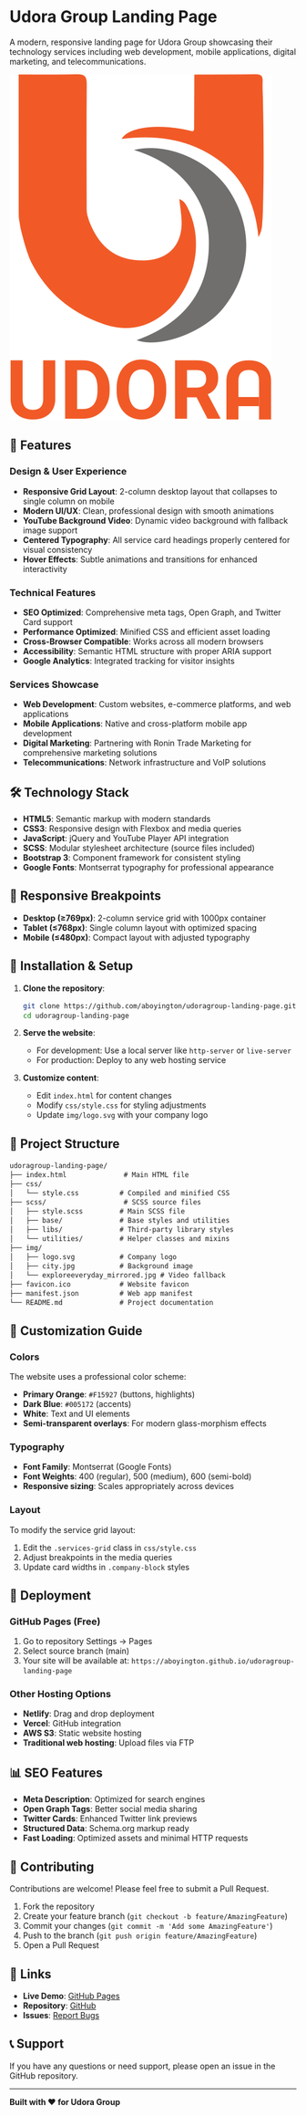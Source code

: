 # Udora Group Landing Page

A modern, responsive landing page for Udora Group showcasing their technology services including web development, mobile applications, digital marketing, and telecommunications.

![Udora Group](img/logo.svg)

## 🚀 Features

### Design & User Experience
- **Responsive Grid Layout**: 2-column desktop layout that collapses to single column on mobile
- **Modern UI/UX**: Clean, professional design with smooth animations
- **YouTube Background Video**: Dynamic video background with fallback image support
- **Centered Typography**: All service card headings properly centered for visual consistency
- **Hover Effects**: Subtle animations and transitions for enhanced interactivity

### Technical Features
- **SEO Optimized**: Comprehensive meta tags, Open Graph, and Twitter Card support
- **Performance Optimized**: Minified CSS and efficient asset loading
- **Cross-Browser Compatible**: Works across all modern browsers
- **Accessibility**: Semantic HTML structure with proper ARIA support
- **Google Analytics**: Integrated tracking for visitor insights

### Services Showcase
- **Web Development**: Custom websites, e-commerce platforms, and web applications
- **Mobile Applications**: Native and cross-platform mobile app development
- **Digital Marketing**: Partnering with Ronin Trade Marketing for comprehensive marketing solutions
- **Telecommunications**: Network infrastructure and VoIP solutions

## 🛠️ Technology Stack

- **HTML5**: Semantic markup with modern standards
- **CSS3**: Responsive design with Flexbox and media queries
- **JavaScript**: jQuery and YouTube Player API integration
- **SCSS**: Modular stylesheet architecture (source files included)
- **Bootstrap 3**: Component framework for consistent styling
- **Google Fonts**: Montserrat typography for professional appearance

## 📱 Responsive Breakpoints

- **Desktop (≥769px)**: 2-column service grid with 1000px container
- **Tablet (≤768px)**: Single column layout with optimized spacing
- **Mobile (≤480px)**: Compact layout with adjusted typography

## 🔧 Installation & Setup

1. **Clone the repository**:
   ```bash
   git clone https://github.com/aboyington/udoragroup-landing-page.git
   cd udoragroup-landing-page
   ```

2. **Serve the website**:
   - For development: Use a local server like `http-server` or `live-server`
   - For production: Deploy to any web hosting service

3. **Customize content**:
   - Edit `index.html` for content changes
   - Modify `css/style.css` for styling adjustments
   - Update `img/logo.svg` with your company logo

## 📂 Project Structure

```
udoragroup-landing-page/
├── index.html              # Main HTML file
├── css/
│   └── style.css          # Compiled and minified CSS
├── scss/                   # SCSS source files
│   ├── style.scss         # Main SCSS file
│   ├── base/              # Base styles and utilities
│   ├── libs/              # Third-party library styles
│   └── utilities/         # Helper classes and mixins
├── img/
│   ├── logo.svg           # Company logo
│   ├── city.jpg           # Background image
│   └── exploreeveryday_mirrored.jpg # Video fallback
├── favicon.ico            # Website favicon
├── manifest.json          # Web app manifest
└── README.md              # Project documentation
```

## 🎨 Customization Guide

### Colors
The website uses a professional color scheme:
- **Primary Orange**: `#F15927` (buttons, highlights)
- **Dark Blue**: `#005172` (accents)
- **White**: Text and UI elements
- **Semi-transparent overlays**: For modern glass-morphism effects

### Typography
- **Font Family**: Montserrat (Google Fonts)
- **Font Weights**: 400 (regular), 500 (medium), 600 (semi-bold)
- **Responsive sizing**: Scales appropriately across devices

### Layout
To modify the service grid layout:
1. Edit the `.services-grid` class in `css/style.css`
2. Adjust breakpoints in the media queries
3. Update card widths in `.company-block` styles

## 🚀 Deployment

### GitHub Pages (Free)
1. Go to repository Settings → Pages
2. Select source branch (main)
3. Your site will be available at: `https://aboyington.github.io/udoragroup-landing-page`

### Other Hosting Options
- **Netlify**: Drag and drop deployment
- **Vercel**: GitHub integration
- **AWS S3**: Static website hosting
- **Traditional web hosting**: Upload files via FTP

## 📊 SEO Features

- **Meta Description**: Optimized for search engines
- **Open Graph Tags**: Better social media sharing
- **Twitter Cards**: Enhanced Twitter link previews
- **Structured Data**: Schema.org markup ready
- **Fast Loading**: Optimized assets and minimal HTTP requests

## 🤝 Contributing

Contributions are welcome! Please feel free to submit a Pull Request.

1. Fork the repository
2. Create your feature branch (`git checkout -b feature/AmazingFeature`)
3. Commit your changes (`git commit -m 'Add some AmazingFeature'`)
4. Push to the branch (`git push origin feature/AmazingFeature`)
5. Open a Pull Request

## 🔗 Links

- **Live Demo**: [GitHub Pages](https://aboyington.github.io/udoragroup-landing-page)
- **Repository**: [GitHub](https://github.com/aboyington/udoragroup-landing-page)
- **Issues**: [Report Bugs](https://github.com/aboyington/udoragroup-landing-page/issues)

## 📞 Support

If you have any questions or need support, please open an issue in the GitHub repository.

---

**Built with ❤️ for Udora Group**
